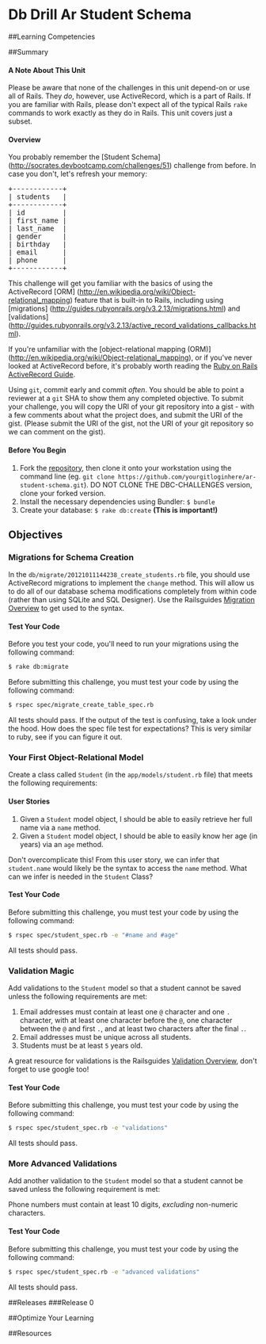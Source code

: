 # Db Drill Ar Student Schema 
 
##Learning Competencies 

##Summary 

 #### A Note About This Unit

Please be aware that none of the challenges in this unit depend-on or use all of Rails. They *do*, however, use ActiveRecord, which is a part of Rails. If you are familiar with Rails, please don't expect all of the typical Rails `rake` commands to work exactly as they do in Rails. This unit covers just a subset.

#### Overview

You probably remember the [Student Schema] (http://socrates.devbootcamp.com/challenges/51) challenge from before. In case you don't, let's refresh your memory:

<pre>
+------------+
| students   |
+------------+
| id         |
| first_name |
| last_name  |
| gender     |
| birthday   |
| email      |
| phone      |
+------------+
</pre>

This challenge will get you familiar with the basics of using the ActiveRecord [ORM] (http://en.wikipedia.org/wiki/Object-relational_mapping) feature that is built-in to Rails, including using [migrations] (http://guides.rubyonrails.org/v3.2.13/migrations.html) and [validations] (http://guides.rubyonrails.org/v3.2.13/active_record_validations_callbacks.html).

If you're unfamiliar with the [object-relational mapping (ORM)] (http://en.wikipedia.org/wiki/Object-relational_mapping), or if you've never looked at ActiveRecord before, it's probably worth reading the [Ruby on Rails ActiveRecord Guide](http://guides.rubyonrails.org/active_record_basics.html).

Using `git`, commit early and commit *often*. You should be able to point a reviewer at a `git` SHA to show them any completed objective.  To submit your challenge, you will copy the URI of your git repository into a gist - with a few comments about what the project does, and submit the URI of the gist. (Please submit the URI of the gist, not the URI of your git repository so we can comment on the gist).

#### Before You Begin

1. Fork the [repository](https://github.com/dbc-challenges/ar-student-schema), then clone it onto your workstation using the command line (eg. `git clone https://github.com/yourgitloginhere/ar-student-schema.git`).  DO NOT CLONE THE DBC-CHALLENGES version, clone your forked version.
2. Install the necessary dependencies using Bundler: `$ bundle`
3. Create your database: `$ rake db:create`  **(This is important!)**

## Objectives

### Migrations for Schema Creation

In the `db/migrate/20121011144238_create_students.rb` file, you should use ActiveRecord migrations to implement the `change` method. This will allow us to do all of our database schema modifications completely from within code (rather than using SQLite and SQL Designer).  Use the Railsguides [Migration Overview](http://guides.rubyonrails.org/v3.2.13/migrations.html) to get used to the syntax.

#### Test Your Code

Before you test your code, you'll need to run your migrations using the following command:

```bash
$ rake db:migrate
```

Before submitting this challenge, you must test your code by using the following command:

```bash
$ rspec spec/migrate_create_table_spec.rb
```

All tests should pass.  If the output of the test is confusing, take a look under the hood.  How does the spec file test for expectations?  This is very similar to ruby, see if you can figure it out.

### Your First Object-Relational Model

Create a class called `Student` (in the `app/models/student.rb` file) that meets the following requirements:

#### User Stories

1. Given a `Student` model object, I should be able to easily retrieve her full name via a `name` method.
2. Given a `Student` model object, I should be able to easily know her age (in years) via an `age` method.

Don't overcomplicate this!  From this user story, we can infer that `student.name` would likely be the syntax to access the `name` method. 
What can we infer is needed in the `Student` Class?

#### Test Your Code

Before submitting this challenge, you must test your code by using the following command:

```bash
$ rspec spec/student_spec.rb -e "#name and #age"
```

All tests should pass.

### Validation Magic

Add validations to the `Student` model so that a student cannot be saved unless the following requirements are met:

1. Email addresses must contain at least one `@` character and one `.` character, with at least one character before the `@`, one character between the `@` and first `.`, and at least two characters after the final `.`.
2. Email addresses must be unique across all students.
3. Students must be at least `5` years old.

A great resource for validations is the Railsguides [Validation Overview](http://guides.rubyonrails.org/v3.2.13/active_record_validations_callbacks.html), don't forget to use google too!

#### Test Your Code

Before submitting this challenge, you must test your code by using the following command:

```bash
$ rspec spec/student_spec.rb -e "validations"
```

All tests should pass.


### More Advanced Validations

Add another validation to the `Student` model so that a student cannot be saved unless the following requirement is met:

Phone numbers must contain at least 10 digits, _excluding_ non-numeric characters.

#### Test Your Code

Before submitting this challenge, you must test your code by using the following command:

```bash
$ rspec spec/student_spec.rb -e "advanced validations"
```

All tests should pass. 

##Releases
###Release 0 

##Optimize Your Learning 

##Resources